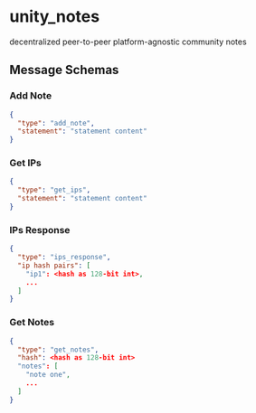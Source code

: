 # unity_notes

decentralized peer-to-peer platform-agnostic community notes

## Message Schemas

### Add Note

```json
{
  "type": "add_note",
  "statement": "statement content"
}
```

### Get IPs

```json
{
  "type": "get_ips",
  "statement": "statement content"
}
```

### IPs Response

```json
{
  "type": "ips_response",
  "ip hash pairs": [
    "ip1": <hash as 128-bit int>,
    ...
  ]
}
```

### Get Notes

```json
{
  "type": "get_notes",
  "hash": <hash as 128-bit int>
  "notes": [
    "note one",
    ...
  ]
}
```

